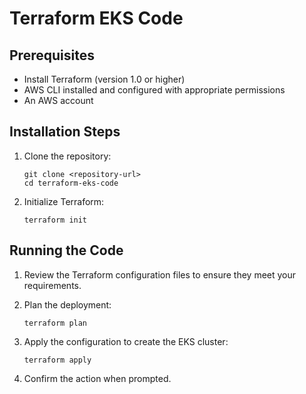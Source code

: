 # Terraform EKS Code

## Prerequisites
- Install Terraform (version 1.0 or higher)
- AWS CLI installed and configured with appropriate permissions
- An AWS account

## Installation Steps
1. Clone the repository:
   ```
   git clone <repository-url>
   cd terraform-eks-code
   ```

2. Initialize Terraform:
   ```
   terraform init
   ```

## Running the Code
1. Review the Terraform configuration files to ensure they meet your requirements.
2. Plan the deployment:
   ```
   terraform plan
   ```

3. Apply the configuration to create the EKS cluster:
   ```
   terraform apply
   ```

4. Confirm the action when prompted.